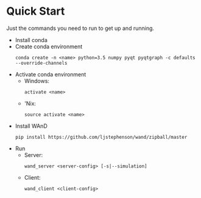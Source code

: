 # Quick Start

Just the commands you need to run to get up and running.

* Install conda
* Create conda environment
    ```
    conda create -n <name> python=3.5 numpy pyqt pyqtgraph -c defaults --override-channels
    ```
* Activate conda environment
  - Windows:
    ```
    activate <name>
    ```
  - 'Nix:
    ```
    source activate <name>
    ```
* Install WAnD
    ```
    pip install https://github.com/ljstephenson/wand/zipball/master
    ```
* Run
  - Server:
    ```
    wand_server <server-config> [-s|--simulation]
    ```
  - Client:
    ```
    wand_client <client-config>
    ```
